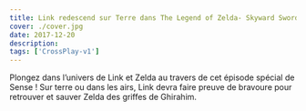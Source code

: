 ```yaml
---
title: Link redescend sur Terre dans The Legend of Zelda- Skyward Sword !
cover: ./cover.jpg
date: 2017-12-20
description: 
tags: ['CrossPlay-v1']
---
```

Plongez dans l’univers de Link et Zelda au travers de cet épisode spécial de Sense ! Sur terre ou dans les airs, Link devra faire preuve de bravoure pour retrouver et sauver Zelda des griffes de Ghirahim.

